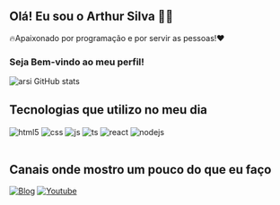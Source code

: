 ## Olá! Eu sou o Arthur Silva 👋😄
🔥Apaixonado por programação e por servir as pessoas!❤️ 

### Seja Bem-vindo ao meu perfil!



![arsi GitHub stats](https://github-readme-stats.vercel.app/api?username=dev-arsi&show_icons=true&theme=dracula&count_private=true)

## Tecnologias que utilizo no meu dia

<div style="display: inline_block">
  <img align="center" alt="html5" src="https://img.shields.io/badge/HTML5-E34F26?style=for-the-badge&logo=html5&logoColor=white" />
  <img align="center" alt="css" src="https://img.shields.io/badge/CSS3-1572B6?style=for-the-badge&logo=css3&logoColor=white" />
  <img align="center" alt="js" src="https://img.shields.io/badge/JavaScript-F7DF1E?style=for-the-badge&logo=javascript&logoColor=black" />
  <img align="center" alt="ts" src="https://img.shields.io/badge/TypeScript-007ACC?style=for-the-badge&logo=typescript&logoColor=white" />
  <img align="center" alt="react" src="https://img.shields.io/badge/React-20232A?style=for-the-badge&logo=react&logoColor=61DAFB" />
  <img align="center" alt="nodejs" src="https://img.shields.io/badge/Node.js-43853D?style=for-the-badge&logo=node.js&logoColor=white" />
</div><br/>

## Canais onde mostro um pouco do que eu faço
[![Blog](https://img.shields.io/website?label=dev-arsi&style=for-the-badge&url=https://google.com/)](https://google.com)
[![Youtube](https://img.shields.io/badge/YouTube-FF0000?style=for-the-badge&logo=youtube&logoColor=white)](https://youtube.com/c/NONE)


